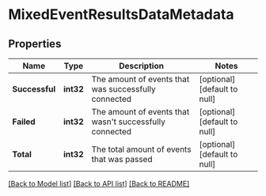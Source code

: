 # MixedEventResultsDataMetadata

## Properties
Name | Type | Description | Notes
------------ | ------------- | ------------- | -------------
**Successful** | **int32** | The amount of events that was successfully connected | [optional] [default to null]
**Failed** | **int32** | The amount of events that wasn&#x27;t successfully connected | [optional] [default to null]
**Total** | **int32** | The total amount of events that was passed | [optional] [default to null]

[[Back to Model list]](../README.md#documentation-for-models) [[Back to API list]](../README.md#documentation-for-api-endpoints) [[Back to README]](../README.md)

